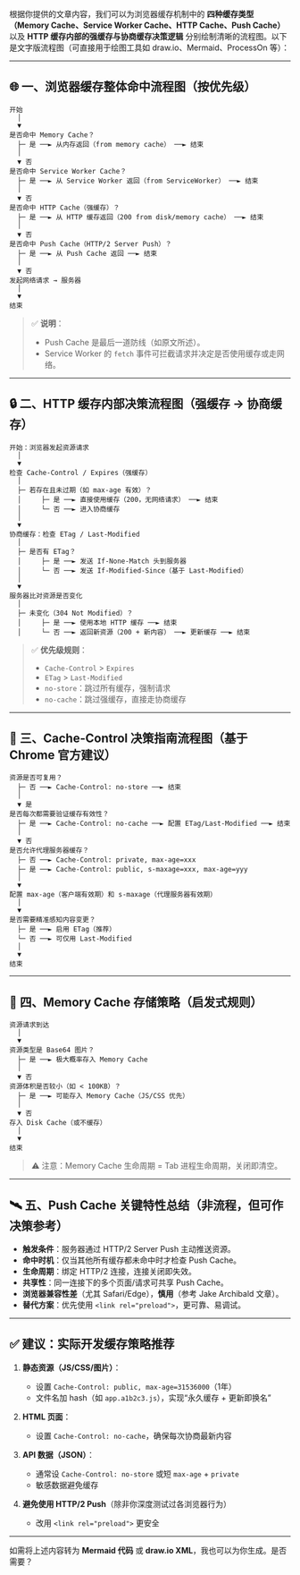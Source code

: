 

根据你提供的文章内容，我们可以为浏览器缓存机制中的 **四种缓存类型（Memory Cache、Service Worker Cache、HTTP Cache、Push Cache）** 以及 **HTTP 缓存内部的强缓存与协商缓存决策逻辑** 分别绘制清晰的流程图。以下是文字版流程图（可直接用于绘图工具如 draw.io、Mermaid、ProcessOn 等）：

---

## 🌐 一、浏览器缓存整体命中流程图（按优先级）

```
开始
  │
  ▼
是否命中 Memory Cache？
  ├─ 是 ──► 从内存返回（from memory cache） ──► 结束
  │
  ▼ 否
是否命中 Service Worker Cache？
  ├─ 是 ──► 从 Service Worker 返回（from ServiceWorker） ──► 结束
  │
  ▼ 否
是否命中 HTTP Cache（强缓存）？
  ├─ 是 ──► 从 HTTP 缓存返回（200 from disk/memory cache） ──► 结束
  │
  ▼ 否
是否命中 Push Cache（HTTP/2 Server Push）？
  ├─ 是 ──► 从 Push Cache 返回 ──► 结束
  │
  ▼ 否
发起网络请求 → 服务器
  │
  ▼
结束
```

> ✅ **说明**：
> - Push Cache 是最后一道防线（如原文所述）。
> - Service Worker 的 `fetch` 事件可拦截请求并决定是否使用缓存或走网络。

---

## 🔒 二、HTTP 缓存内部决策流程图（强缓存 → 协商缓存）

```
开始：浏览器发起资源请求
  │
  ▼
检查 Cache-Control / Expires（强缓存）
  │
  ├─ 若存在且未过期（如 max-age 有效）？
  │     ├─ 是 ──► 直接使用缓存（200，无网络请求） ──► 结束
  │     └─ 否 ──► 进入协商缓存
  │
  ▼
协商缓存：检查 ETag / Last-Modified
  │
  ├─ 是否有 ETag？
  │     ├─ 是 ──► 发送 If-None-Match 头到服务器
  │     └─ 否 ──► 发送 If-Modified-Since（基于 Last-Modified）
  │
  ▼
服务器比对资源是否变化
  │
  ├─ 未变化（304 Not Modified）？
  │     ├─ 是 ──► 使用本地 HTTP 缓存 ──► 结束
  │     └─ 否 ──► 返回新资源（200 + 新内容） ──► 更新缓存 ──► 结束
```

> ✅ **优先级规则**：
> - `Cache-Control` > `Expires`
> - `ETag` > `Last-Modified`
> - `no-store`：跳过所有缓存，强制请求
> - `no-cache`：跳过强缓存，直接走协商缓存

---

## 🧠 三、Cache-Control 决策指南流程图（基于 Chrome 官方建议）

```
资源是否可复用？
  ├─ 否 ──► Cache-Control: no-store ──► 结束
  │
  ▼ 是
是否每次都需要验证缓存有效性？
  ├─ 是 ──► Cache-Control: no-cache ──► 配置 ETag/Last-Modified ──► 结束
  │
  ▼ 否
是否允许代理服务器缓存？
  ├─ 否 ──► Cache-Control: private, max-age=xxx
  ├─ 是 ──► Cache-Control: public, s-maxage=xxx, max-age=yyy
  │
  ▼
配置 max-age（客户端有效期）和 s-maxage（代理服务器有效期）
  │
  ▼
是否需要精准感知内容变更？
  ├─ 是 ──► 启用 ETag（推荐）
  └─ 否 ──► 可仅用 Last-Modified
  │
  ▼
结束
```

---

## 💾 四、Memory Cache 存储策略（启发式规则）

```
资源请求到达
  │
  ▼
资源类型是 Base64 图片？
  ├─ 是 ──► 极大概率存入 Memory Cache
  │
  ▼ 否
资源体积是否较小（如 < 100KB）？
  ├─ 是 ──► 可能存入 Memory Cache（JS/CSS 优先）
  │
  ▼ 否
存入 Disk Cache（或不缓存）
  │
  ▼
结束
```

> ⚠️ 注意：Memory Cache 生命周期 = Tab 进程生命周期，关闭即清空。

---

## 🛰️ 五、Push Cache 关键特性总结（非流程，但可作决策参考）

- **触发条件**：服务器通过 HTTP/2 Server Push 主动推送资源。
- **命中时机**：仅当其他所有缓存都未命中时才检查 Push Cache。
- **生命周期**：绑定 HTTP/2 连接，连接关闭即失效。
- **共享性**：同一连接下的多个页面/请求可共享 Push Cache。
- **浏览器兼容性差**（尤其 Safari/Edge），**慎用**（参考 Jake Archibald 文章）。
- **替代方案**：优先使用 `<link rel="preload">`，更可靠、易调试。

---

## ✅ 建议：实际开发缓存策略推荐

1. **静态资源（JS/CSS/图片）**：
   - 设置 `Cache-Control: public, max-age=31536000`（1年）
   - 文件名加 hash（如 `app.a1b2c3.js`），实现“永久缓存 + 更新即换名”

2. **HTML 页面**：
   - 设置 `Cache-Control: no-cache`，确保每次协商最新内容

3. **API 数据（JSON）**：
   - 通常设 `Cache-Control: no-store` 或短 `max-age` + `private`
   - 敏感数据避免缓存

4. **避免使用 HTTP/2 Push**（除非你深度测试过各浏览器行为）
   - 改用 `<link rel="preload">` 更安全

---

如需将上述内容转为 **Mermaid 代码** 或 **draw.io XML**，我也可以为你生成。是否需要？
